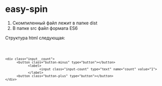 # easy-spin
1. Скомпиленный файл лежит в папке dist
2. В папке src файл формата ES6


Структура html следующая:

<code>

    <div class="input__count">
          <button class="button-minus" type="button"></button>
                <label>
                      <input class="input-count" type="text" name="count" value="1">
                </label>
          <button class="button-plus" type="button"></button>
    </div>
    
</code>